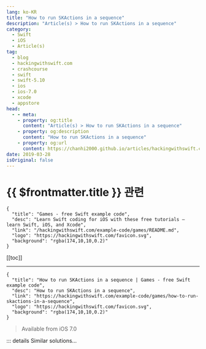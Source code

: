 ```yaml
---
lang: ko-KR
title: "How to run SKActions in a sequence"
description: "Article(s) > How to run SKActions in a sequence"
category:
  - Swift
  - iOS
  - Article(s)
tag: 
  - blog
  - hackingwithswift.com
  - crashcourse
  - swift
  - swift-5.10
  - ios
  - ios-7.0
  - xcode
  - appstore
head:
  - - meta:
    - property: og:title
      content: "Article(s) > How to run SKActions in a sequence"
    - property: og:description
      content: "How to run SKActions in a sequence"
    - property: og:url
      content: https://chanhi2000.github.io/articles/hackingwithswift.com/example-code/games/how-to-run-skactions-in-a-sequence.html
date: 2019-03-28
isOriginal: false
---
```


# {{ $frontmatter.title }} 관련

```component VPCard
{
  "title": "Games - free Swift example code",
  "desc": "Learn Swift coding for iOS with these free tutorials – learn Swift, iOS, and Xcode",
  "link": "/hackingwithswift.com/example-code/games/README.md",
  "logo": "https://hackingwithswift.com/favicon.svg",
  "background": "rgba(174,10,10,0.2)"
}
```

[[toc]]

---

```component VPCard
{
  "title": "How to run SKActions in a sequence | Games - free Swift example code",
  "desc": "How to run SKActions in a sequence",
  "link": "https://hackingwithswift.com/example-code/games/how-to-run-skactions-in-a-sequence",
  "logo": "https://hackingwithswift.com/favicon.svg",
  "background": "rgba(174,10,10,0.2)"
}
```

> Available from iOS 7.0

<!-- TODO: 작성 -->

<!-- 
One of the great features of SpriteKit's actions is that they can be chained together using action sequences. SpriteKit automatically ensures each action finishes before the next one begins – all you need to do is create the actions then put them into an array.

The example below makes a spaceship shrink down to 10% of its original size before fading out:

```swift
let sprite = SKSpriteNode(imageNamed:"Spaceship")

let scale = SKAction.scale(to: 0.1, duration: 0.5)
let fade = SKAction.fadeOut(withDuration: 0.5)
let sequence = SKAction.sequence([scale, fade])

sprite.run(sequence)
```

-->

::: details Similar solutions…

<!--
/example-code/games/how-to-run-skactions-in-a-group">How to run SKActions in a group 
/quick-start/concurrency/whats-the-difference-between-sequence-asyncsequence-and-asyncstream">What’s the difference between Sequence, AsyncSequence, and AsyncStream? 
/example-code/language/how-to-make-a-custom-sequence">How to make a custom sequence 
/quick-start/concurrency/how-to-convert-an-asyncsequence-into-a-sequence">How to convert an AsyncSequence into a Sequence 
/example-code/language/how-to-find-the-longest-initial-sequence-in-an-array">How to find the longest initial sequence in an array</a>
-->

